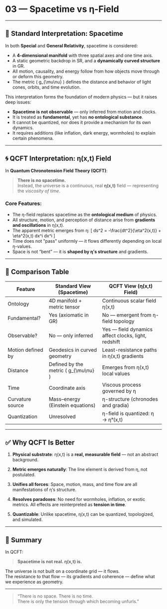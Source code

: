 # 03 — Spacetime vs η-Field

---

## 🧱 Standard Interpretation: Spacetime

In both **Special** and **General Relativity**, spacetime is considered:

- A **4-dimensional manifold** with three spatial axes and one time axis.
- A static geometric backdrop in SR, and a **dynamically curved structure** in GR.
- All motion, causality, and energy follow from how objects move through or deform this geometry.
- The metric \( g_{\mu\nu} \) defines the distance and behavior of light cones, orbits, and time evolution.

This interpretation forms the foundation of modern physics — but it raises deep issues:
- **Spacetime is not observable** — only inferred from motion and clocks.
- It is treated as **fundamental**, yet has **no ontological substance**.
- It cannot be quantized, nor does it provide a mechanism for its own dynamics.
- It requires additions (like inflation, dark energy, wormholes) to explain certain phenomena.

---

## 🌀 QCFT Interpretation: η(x,t) Field

In **Quantum Chronotension Field Theory (QCFT)**:

> **There is no spacetime.**  
> Instead, the universe is a continuous, real **η(x,t)** field — representing the *viscosity of time*.

### Core Features:
- The η-field replaces spacetime as the **ontological medium** of physics.
- All structure, motion, and perception of distance arise from **gradients and oscillations** in η(x,t).
- The apparent metric emerges from η:
  \[
  ds^2 = -\frac{dt^2}{\eta^2(x,t)} + \eta^2(x,t) dx^i dx^i
  \]
- Time does not "pass" uniformly — it flows differently depending on local η-values.
- Space is not “bent” — it is **shaped by η’s structure** and gradients.

---

## 🧭 Comparison Table

| Feature               | Standard View (Spacetime)              | QCFT View (η(x,t) Field)                    |
|-----------------------|----------------------------------------|---------------------------------------------|
| Ontology              | 4D manifold + metric tensor            | Continuous scalar field η(x,t)              |
| Fundamental?          | Yes (axiomatic in GR)                  | No — emergent from η-field topology         |
| Observable?           | No — only inferred                     | Yes — field dynamics affect clocks, light, redshift |
| Motion defined by     | Geodesics in curved geometry           | Least-resistance paths in η(x,t) gradients  |
| Distance              | Defined by the metric \( g_{\mu\nu} \) | Emerges from η(x,t) local values            |
| Time                  | Coordinate axis                        | Viscous process governed by η               |
| Curvature source      | Mass–energy (Einstein equations)       | η-structure (chronodes and gradia)          |
| Quantization          | Unresolved                             | η-field is quantized: η → ηᵃ(x,t)           |

---

## ✅ Why QCFT Is Better

1. **Physical substrate**: η(x,t) is a **real, measurable field** — not an abstract background.

2. **Metric emerges naturally**: The line element is derived from η, not postulated.

3. **Unifies all forces**: Space, motion, mass, and time flow are all manifestations of η’s structure.

4. **Resolves paradoxes**: No need for wormholes, inflation, or exotic metrics. All effects are reinterpreted as **tension in time**.

5. **Quantizable**: Unlike spacetime, η(x,t) can be quantized, topologized, and simulated.

---

## 📌 Summary

In QCFT:

> **Spacetime is not real. η(x,t) is.**

The universe is not built on a coordinate grid — it flows.  
The resistance to that flow — its gradients and coherence — define what we experience as geometry.

---

> “There is no space. There is no time.  
> There is only the tension through which becoming unfurls.”

